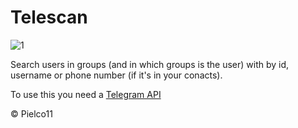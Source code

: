 # Telescan

![1](https://i.imgur.com/XSYE4cv.png)

Search users in groups (and in which groups is the user) with by id, username or phone number (if it's in your conacts).

To use this you need a [Telegram API](https://my.telegram.org/)

© Pielco11
